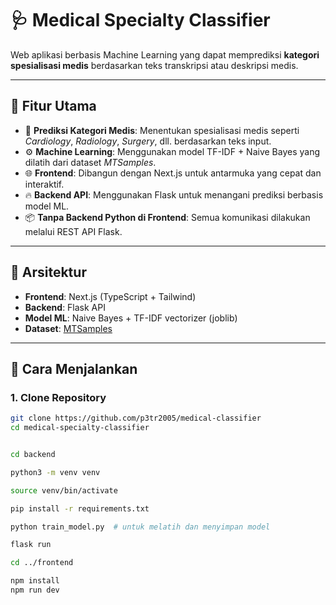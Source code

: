 # 🩺 Medical Specialty Classifier

Web aplikasi berbasis Machine Learning yang dapat memprediksi **kategori spesialisasi medis** berdasarkan teks transkripsi atau deskripsi medis.

---

## 📌 Fitur Utama

- 🧠 **Prediksi Kategori Medis**: Menentukan spesialisasi medis seperti *Cardiology*, *Radiology*, *Surgery*, dll. berdasarkan teks input.
- ⚙️ **Machine Learning**: Menggunakan model TF-IDF + Naive Bayes yang dilatih dari dataset *MTSamples*.
- 🌐 **Frontend**: Dibangun dengan Next.js untuk antarmuka yang cepat dan interaktif.
- 🔥 **Backend API**: Menggunakan Flask untuk menangani prediksi berbasis model ML.
- 📦 **Tanpa Backend Python di Frontend**: Semua komunikasi dilakukan melalui REST API Flask.

---

## 🧩 Arsitektur

- **Frontend**: Next.js (TypeScript + Tailwind)
- **Backend**: Flask API
- **Model ML**: Naive Bayes + TF-IDF vectorizer (joblib)
- **Dataset**: [MTSamples](https://www.kaggle.com/datasets/abbasdata/medical-transcriptions)

---

## 🚀 Cara Menjalankan

### 1. Clone Repository
```bash
git clone https://github.com/p3tr2005/medical-classifier
cd medical-specialty-classifier


cd backend

python3 -m venv venv

source venv/bin/activate

pip install -r requirements.txt

python train_model.py  # untuk melatih dan menyimpan model

flask run

cd ../frontend

npm install
npm run dev
```


